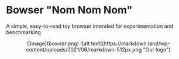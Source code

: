 # Bowser "Nom Nom Nom"

A simple, easy-to-read toy browser intended for experimentation and benchmarking

<div style="text-align: center;">
  ![Image](bowser.png)
  ![alt text](https://markdown.land/wp-content/uploads/2021/06/markdown-512px.png "Our logo")
</div>
